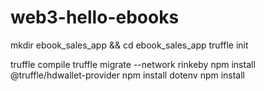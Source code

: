 # web3-hello-ebooks
mkdir ebook_sales_app && cd ebook_sales_app
truffle init

truffle compile
truffle migrate --network rinkeby
npm install @truffle/hdwallet-provider
npm install dotenv
npm install